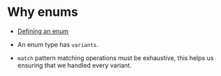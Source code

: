 # Why enums

* [Defining an enum](https://doc.rust-lang.org/book/ch06-01-defining-an-enum.html)

* An enum type has `variants`.
* `match` pattern matching operations must be exhaustive, this helps us ensuring that we handled every variant.


